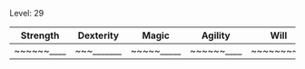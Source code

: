 Level: 29

Strength | Dexterity | Magic | Agility | Will
-------- | --------- | ----- | ------- | -----
\~\~\~\~\~\~\_\_\_\_ | \~\~\~\_\_\_\_\_\_\_ | \~\~\~\~\~\_\_\_\_\_ | \~\~\~\~\~\~\_\_\_\_ | \~\~\~\~\~\~\~\~\_\_
